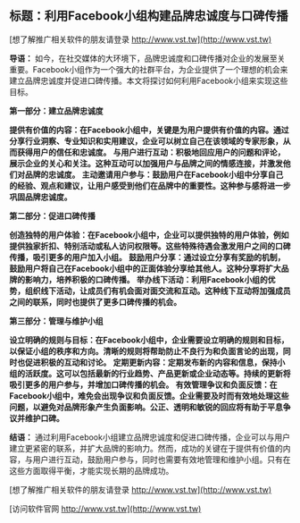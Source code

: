 ## **标题：利用Facebook小组构建品牌忠诚度与口碑传播**

[想了解推广相关软件的朋友请登录 http://www.vst.tw](http://www.vst.tw)

**导语：**
如今，在社交媒体的大环境下，品牌忠诚度和口碑传播对企业的发展至关重要。Facebook小组作为一个强大的社群平台，为企业提供了一个理想的机会来建立品牌忠诚度并促进口碑传播。本文将探讨如何利用Facebook小组来实现这些目标。

**第一部分：建立品牌忠诚度**

**提供有价值的内容：在Facebook小组中，关键是为用户提供有价值的内容。通过分享行业洞察、专业知识和实用建议，企业可以树立自己在该领域的专家形象，从而获得用户的信任和忠诚度。**
**与用户进行互动：积极地回应用户的问题和评论，展示企业的关心和关注。这种互动可以加强用户与品牌之间的情感连接，并激发他们对品牌的忠诚度。**
**主动邀请用户参与：鼓励用户在Facebook小组中分享自己的经验、观点和建议，让用户感受到他们在品牌中的重要性。这种参与感将进一步巩固品牌忠诚度。**

**第二部分：促进口碑传播**

**创造独特的用户体验：在Facebook小组中，企业可以提供独特的用户体验，例如提供独家折扣、特别活动或私人访问权限等。这些特殊待遇会激发用户之间的口碑传播，吸引更多的用户加入小组。**
**鼓励用户分享：通过设立分享有奖励的机制，鼓励用户将自己在Facebook小组中的正面体验分享给其他人。这种分享将扩大品牌的影响力，培养积极的口碑传播。**
**举办线下活动：利用Facebook小组的优势，组织线下活动，让成员们有机会面对面交流和互动。这种线下互动将加强成员之间的联系，同时也提供了更多口碑传播的机会。**

**第三部分：管理与维护小组**

**设立明确的规则与目标：在Facebook小组中，企业需要设立明确的规则和目标，以保证小组的秩序和方向。清晰的规则将帮助防止不良行为和负面言论的出现，同时也促进积极的互动和讨论。**
**定期更新内容：定期发布新的内容和信息，保持小组的活跃度。这可以包括最新的行业趋势、产品更新或企业动态等。持续的更新将吸引更多的用户参与，并增加口碑传播的机会。**
**有效管理争议和负面反馈：在Facebook小组中，难免会出现争议和负面反馈。企业需要及时而有效地处理这些问题，以避免对品牌形象产生负面影响。公正、透明和敏锐的回应将有助于平息争议并维护口碑。**

**结语：**
通过利用Facebook小组建立品牌忠诚度和促进口碑传播，企业可以与用户建立更紧密的联系，并扩大品牌的影响力。然而，成功的关键在于提供有价值的内容，与用户进行互动，鼓励用户参与，同时也需要有效地管理和维护小组。只有在这些方面取得平衡，才能实现长期的品牌成功。

[想了解推广相关软件的朋友请登录 http://www.vst.tw](http://www.vst.tw)


[访问软件官网 http://www.vst.tw](http://www.vst.tw)

